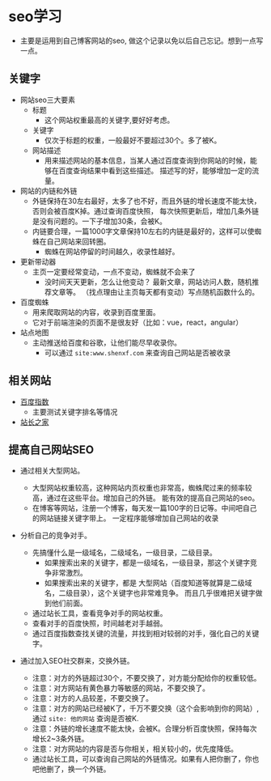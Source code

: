 # seo学习
- 主要是运用到自己博客网站的seo, 做这个记录以免以后自己忘记。想到一点写一点。

## 关键字
- 网站seo三大要素
    + 标题
        - 这个网站权重最高的关键字,要好好考虑。
    + 关键字
        - 仅次于标题的权重，一般最好不要超过30个。多了被K。
    + 网站描述
        - 用来描述网站的基本信息，当某人通过百度查询到你网站的时候，能够在百度查询结果中看到这些描述。
          描述写的好，能够增加一定的流量。
- 网站的内链和外链
    + 外链保持在30左右最好，太多了也不好，而且外链的增长速度不能太快，否则会被百度K掉。通过查询百度快照，
        每次快照更新后，增加几条外链是没有问题的。一下子增加30条，会被K。
    + 内链要合理，一篇1000字文章保持10左右的内链是最好的，这样可以使蜘蛛在自己网站来回转圈。
        * 蜘蛛在网站停留的时间越久，收录性越好。
- 更新带动器
    + 主页一定要经常变动，一点不变动，蜘蛛就不会来了
        * 没时间天天更新，怎么让他变动？ 最新文章，网站访问人数，随机推荐文章等。
        （找点理由让主页每天都有变动）写点随机函数什么的。
- 百度蜘蛛
    + 用来爬取网站的内容，收录到百度里面。
    + 它对于前端渲染的页面不是很友好（比如：vue，react，angular）
- 站点地图
    + 主动推送给百度和谷歌，让他们能尽早收录你。
        * 可以通过 `site:www.shenxf.com` 来查询自己网站是否被收录

## 相关网站
- [百度指数](http://index.baidu.com)
    + 主要测试关键字排名等情况
- [站长之家](http://www.chinaz.com/web/seo/)

## 提高自己网站SEO
- 通过相关大型网站。
    + 大型网站权重较高，这种网站内页权重也非常高，蜘蛛爬过来的频率较高，通过在这些平台。增加自己的外链。
      能有效的提高自己网站的seo。
    + 在博客等网站，注册一个博客，每天发一篇100字的日记等。中间吧自己的网站链接关键字带上。
      一定程序能够增加自己网站的收录

- 分析自己的竞争对手。
    + 先搞懂什么是一级域名，二级域名，一级目录，二级目录。
        * 如果搜索出来的关键字，都是一级域名，一级目录，那这个关键字竞争非常激烈。
        * 如果搜索出来的关键字，都是 大型网站（百度知道等就算是二级域名，二级目录），这个关键字也非常难竞争。
          而且几乎很难把关键字做到他们前面。
    + 通过站长工具，查看竞争对手的网站权重。
    + 查看对手的百度快照，时间越老对手越弱。
    + 通过百度指数查找关键的流量，并找到相对较弱的对手，强化自己的关键字。

- 通过加入SEO社交群来，交换外链。
    + 注意：对方的外链超过30个，不要交换了，对方能分配给你的权重较低。
    + 注意：对方网站有黄色暴力等敏感的网站，不要交换了。
    + 注意：对方的人品较差，不要交换了。
    + 注意：对方的网站已经被K了，千万不要交换（这个会影响到你的网站）,通过 `site: 他的网站` 查询是否被K.
    + 注意：外链的增长速度不能太快，会被K。合理分析百度快照，保持每次增长2~3条外链。
    + 注意：对方网站的内容是否与你相关，相关较小的，优先度降低。
    + 通过站长工具，可以查询自己网站的外链情况。如果有人把你删了，你也吧他删了，换一个外链。

